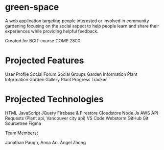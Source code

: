 # green-space

A web application targeting people interested or involved in community gardening focusing on the social aspect to help people learn and share their experiences while providing helpful feedback.

Created for BCIT course COMP 2800

# Projected Features

User Profile
Social Forum
Social Groups
Garden Information
Plant Information
Garden Gallery
Plant Progress Tracker

# Projected Technologies

HTML
JavaScript
JQuery
Firebase & Firestore
Cloudstore
Node.Js
AWS
API Requests (Plant api, Vancouver city api)
VS Code
Webstorm
GitHub
Git
Sourcetree
Figma

Team Members:

Jonathan Paugh, Anna An, Angel Zhong